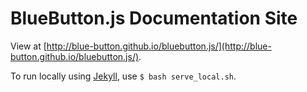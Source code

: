 # BlueButton.js Documentation Site

View at [http://blue-button.github.io/bluebutton.js/](http://blue-button.github.io/bluebutton.js/).

To run locally using [Jekyll](http://jekyllrb.com), use `$ bash serve_local.sh`.
